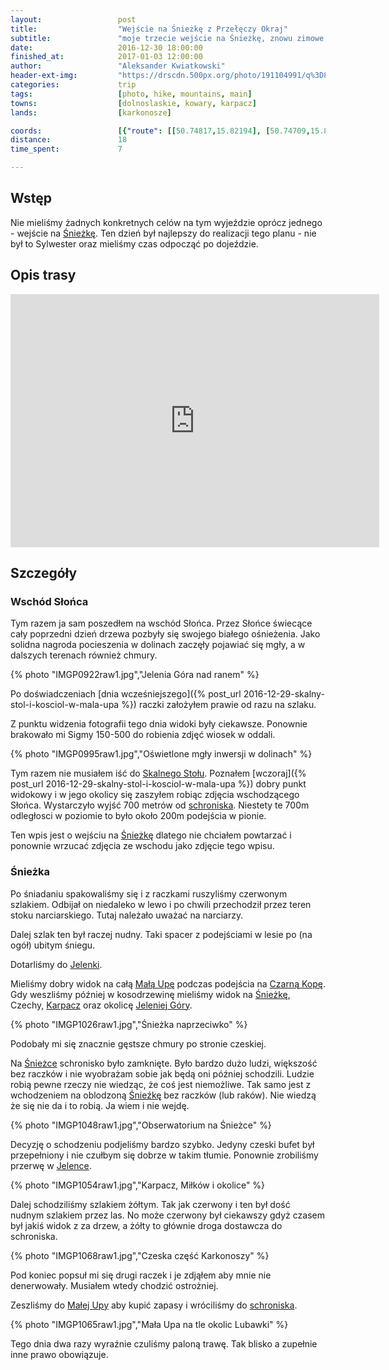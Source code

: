 ```yaml
---
layout:                 post
title:                  "Wejście na Śnieżkę z Przełęczy Okraj"
subtitle:               "moje trzecie wejście na Śnieżkę, znowu zimowe, tym razem wyraźnie oblodzone szlaki"
date:                   2016-12-30 18:00:00
finished_at:            2017-01-03 12:00:00
author:                 "Aleksander Kwiatkowski"
header-ext-img:         "https://drscdn.500px.org/photo/191104991/q%3D80_m%3D2000/e0390d85b98a39b27524fea964dbd434"
categories:             trip
tags:                   [photo, hike, mountains, main]
towns:                  [dolnoslaskie, kowary, karpacz]
lands:                  [karkonosze]

coords:                 [{"route": [[50.74817,15.82194], [50.74709,15.82013], [50.74991,15.81014], [50.74828,15.79031], [50.74562,15.78640], [50.74217,15.77769], [50.74391,15.76507], [50.73807,15.74332], [50.73516,15.74190], [50.73622,15.74040]], "type": "hike"}, {"route": [[50.74209,15.77778], [50.74190,15.78288], [50.74388,15.78752], [50.74187,15.79911], [50.74312,15.81456], [50.74369,15.81906], [50.74709,15.82361]], "type": "hike"}]
distance:               18
time_spent:             7

---
```


[wiki-sniezka]: https://pl.wikipedia.org/wiki/%C5%9Anie%C5%BCka
[wiki-schronisko-jelenka]: https://pl.wikipedia.org/wiki/Jelenka_(schronisko)
[wiki-mala-upa]: https://pl.wikipedia.org/wiki/Mal%C3%A1_%C3%9Apa
[wiki-czarna-kopa]: https://pl.wikipedia.org/wiki/Czarna_Kopa_(Karkonosze)
[wiki-skalny-stol]: https://pl.wikipedia.org/wiki/Skalny_St%C3%B3%C5%82
[wiki-schronisko-okraj]: https://pl.wikipedia.org/wiki/Schronisko_PTTK_%E2%80%9ENa_Prze%C5%82%C4%99czy_Okraj%E2%80%9D
[wiki-karpacz]: https://pl.wikipedia.org/wiki/Karpacz
[wiki-jelenia-gora]: https://pl.wikipedia.org/wiki/Jelenia_G%C3%B3ra

Wstęp
-----

Nie mieliśmy żadnych konkretnych celów na tym wyjeździe oprócz
jednego - wejście na [Śnieżkę][wiki-sniezka]. Ten dzień był najlepszy do realizacji
tego planu -
nie był to Sylwester oraz mieliśmy czas odpocząć po dojeździe.

Opis trasy
----------

<iframe height='405' width='590' frameborder='0' allowtransparency='true' scrolling='no' src='https://www.strava.com/activities/818479353/embed/a1e209fb62674d68085f00bed34e1c419df7cb74'></iframe>

Szczegóły
---------

### Wschód Słońca

Tym razem ja sam poszedłem na wschód Słońca. Przez Słońce świecące cały poprzedni
dzień drzewa pozbyły się swojego białego ośnieżenia. Jako solidna nagroda pocieszenia
w dolinach zaczęły pojawiać się mgły, a w dalszych terenach również chmury.

{% photo "IMGP0922raw1.jpg","Jelenia Góra nad ranem" %}


Po doświadczeniach
[dnia wcześniejszego]({% post_url 2016-12-29-skalny-stol-i-kosciol-w-mala-upa %})
raczki założyłem prawie od razu na szlaku.

Z punktu widzenia fotografii tego dnia widoki były ciekawsze. Ponownie
brakowało mi Sigmy 150-500 do robienia zdjęć wiosek w oddali.

{% photo "IMGP0995raw1.jpg","Oświetlone mgły inwersji w dolinach" %}


Tym razem nie musiałem iść do [Skalnego Stołu][wiki-skalny-stol].
Poznałem [wczoraj]({% post_url 2016-12-29-skalny-stol-i-kosciol-w-mala-upa %})
dobry punkt widokowy i w jego okolicy się zaszyłem robiąc zdjęcia
wschodzącego Słońca. Wystarczyło wyjść 700 metrów od
[schroniska][wiki-schronisko-okraj]. Niestety te 700m odległosci w poziomie
to było około 200m podejścia w pionie.

Ten wpis jest o wejściu na [Śnieżkę][wiki-sniezka] dlatego nie chciałem
powtarzać i ponownie wrzucać zdjęcia ze wschodu jako zdjęcie tego wpisu.

### Śnieżka

Po śniadaniu spakowaliśmy się i z raczkami ruszyliśmy czerwonym szlakiem.
Odbijał on niedaleko w lewo i po chwili przechodził przez
teren stoku narciarskiego. Tutaj należało uważać na narciarzy.

Dalej szlak ten był raczej nudny. Taki spacer z podejściami w lesie po (na ogół) ubitym śniegu.


Dotarliśmy do [Jelenki][wiki-schronisko-jelenka].

Mieliśmy dobry widok na całą [Małą Upę][wiki-mala-upa] podczas podejścia
na [Czarną Kopę][wiki-czarna-kopa]. Gdy weszliśmy później w kosodrzewinę
mieliśmy widok na [Śnieżkę][wiki-sniezka], Czechy,
[Karpacz][wiki-karpacz] oraz okolicę [Jeleniej Góry][wiki-jelenia-gora].

{% photo "IMGP1026raw1.jpg","Śnieżka naprzeciwko" %}

Podobały mi się znacznie gęstsze chmury po stronie czeskiej.


Na [Śnieżce][wiki-sniezka] schronisko było zamknięte. Było bardzo dużo ludzi,
większość bez raczków i nie wyobrażam sobie jak będą oni później schodzili.
Ludzie robią pewne rzeczy nie wiedząc, że coś jest niemożliwe. Tak samo
jest z wchodzeniem na oblodzoną [Śnieźkę][wiki-sniezka] bez raczków (lub raków).
Nie wiedzą że się nie da i to robią. Ja wiem i nie wejdę.

{% photo "IMGP1048raw1.jpg","Obserwatorium na Śnieżce" %}

Decyzję o schodzeniu podjeliśmy bardzo szybko. Jedyny czeski bufet był przepełniony
i nie czułbym się dobrze w takim tłumie. Ponownie zrobiliśmy
przerwę w [Jelence][wiki-schronisko-jelenka].

{% photo "IMGP1054raw1.jpg","Karpacz, Miłków i okolice" %}


Dalej schodziliśmy szlakiem żółtym. Tak jak czerwony i ten był dość nudnym
szlakiem przez las. No może czerwony był ciekawszy gdyż czasem był jakiś
widok z za drzew, a żółty to głównie droga dostawcza do schroniska.

{% photo "IMGP1068raw1.jpg","Czeska część Karkonoszy" %}


Pod koniec popsuł mi się drugi raczek i je zdjąłem aby mnie nie denerwowały.
Musiałem wtedy chodzić ostrożniej.



Zeszliśmy do [Małej Upy][wiki-mala-upa] aby kupić zapasy i wróciliśmy
do [schroniska][wiki-schronisko-okraj].

{% photo "IMGP1065raw1.jpg","Mała Upa na tle okolic Lubawki" %}


Tego dnia dwa razy wyraźnie czuliśmy paloną trawę. Tak blisko a zupełnie inne
prawo obowiązuje.
